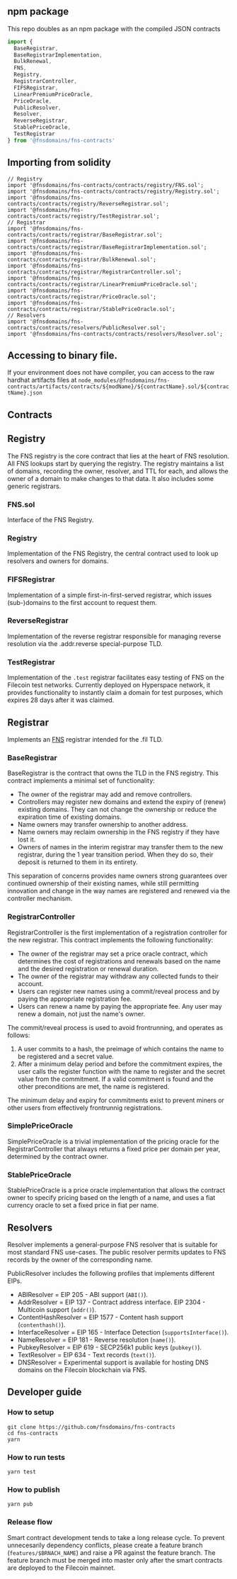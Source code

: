 ## npm package

This repo doubles as an npm package with the compiled JSON contracts

```js
import {
  BaseRegistrar,
  BaseRegistrarImplementation,
  BulkRenewal,
  FNS,
  Registry,
  RegistrarController,
  FIFSRegistrar,
  LinearPremiumPriceOracle,
  PriceOracle,
  PublicResolver,
  Resolver,
  ReverseRegistrar,
  StablePriceOracle,
  TestRegistrar
} from '@fnsdomains/fns-contracts'
```

## Importing from solidity

```
// Registry
import '@fnsdomains/fns-contracts/contracts/registry/FNS.sol';
import '@fnsdomains/fns-contracts/contracts/registry/Registry.sol';
import '@fnsdomains/fns-contracts/contracts/registry/ReverseRegistrar.sol';
import '@fnsdomains/fns-contracts/contracts/registry/TestRegistrar.sol';
// Registrar
import '@fnsdomains/fns-contracts/contracts/registrar/BaseRegistrar.sol';
import '@fnsdomains/fns-contracts/contracts/registrar/BaseRegistrarImplementation.sol';
import '@fnsdomains/fns-contracts/contracts/registrar/BulkRenewal.sol';
import '@fnsdomains/fns-contracts/contracts/registrar/RegistrarController.sol';
import '@fnsdomains/fns-contracts/contracts/registrar/LinearPremiumPriceOracle.sol';
import '@fnsdomains/fns-contracts/contracts/registrar/PriceOracle.sol';
import '@fnsdomains/fns-contracts/contracts/registrar/StablePriceOracle.sol';
// Resolvers
import '@fnsdomains/fns-contracts/contracts/resolvers/PublicResolver.sol';
import '@fnsdomains/fns-contracts/contracts/resolvers/Resolver.sol';
```

##  Accessing to binary file.

If your environment does not have compiler, you can access to the raw hardhat artifacts files at `node_modules/@fnsdomains/fns-contracts/artifacts/contracts/${modName}/${contractName}.sol/${contractName}.json`


## Contracts

## Registry

The FNS registry is the core contract that lies at the heart of FNS resolution. All FNS lookups start by querying the registry. The registry maintains a list of domains, recording the owner, resolver, and TTL for each, and allows the owner of a domain to make changes to that data. It also includes some generic registrars.

### FNS.sol

Interface of the FNS Registry.

### Registry

Implementation of the FNS Registry, the central contract used to look up resolvers and owners for domains.

### FIFSRegistrar

Implementation of a simple first-in-first-served registrar, which issues (sub-)domains to the first account to request them.

### ReverseRegistrar

Implementation of the reverse registrar responsible for managing reverse resolution via the .addr.reverse special-purpose TLD.


### TestRegistrar

Implementation of the `.test` registrar facilitates easy testing of FNS on the Filecoin test networks. Currently deployed on Hyperspace network, it provides functionality to instantly claim a domain for test purposes, which expires 28 days after it was claimed.

## Registrar

Implements an [FNS](https://fnsdomains.com/) registrar intended for the .fil TLD.

### BaseRegistrar

BaseRegistrar is the contract that owns the TLD in the FNS registry. This contract implements a minimal set of functionality:

 - The owner of the registrar may add and remove controllers.
 - Controllers may register new domains and extend the expiry of (renew) existing domains. They can not change the ownership or reduce the expiration time of existing domains.
 - Name owners may transfer ownership to another address.
 - Name owners may reclaim ownership in the FNS registry if they have lost it.
 - Owners of names in the interim registrar may transfer them to the new registrar, during the 1 year transition period. When they do so, their deposit is returned to them in its entirety.

This separation of concerns provides name owners strong guarantees over continued ownership of their existing names, while still permitting innovation and change in the way names are registered and renewed via the controller mechanism.

### RegistrarController

RegistrarController is the first implementation of a registration controller for the new registrar. This contract implements the following functionality:

 - The owner of the registrar may set a price oracle contract, which determines the cost of registrations and renewals based on the name and the desired registration or renewal duration.
 - The owner of the registrar may withdraw any collected funds to their account.
 - Users can register new names using a commit/reveal process and by paying the appropriate registration fee.
 - Users can renew a name by paying the appropriate fee. Any user may renew a domain, not just the name's owner.

The commit/reveal process is used to avoid frontrunning, and operates as follows:

 1. A user commits to a hash, the preimage of which contains the name to be registered and a secret value.
 2. After a minimum delay period and before the commitment expires, the user calls the register function with the name to register and the secret value from the commitment. If a valid commitment is found and the other preconditions are met, the name is registered.

The minimum delay and expiry for commitments exist to prevent miners or other users from effectively frontrunnig registrations.

### SimplePriceOracle

SimplePriceOracle is a trivial implementation of the pricing oracle for the RegistrarController that always returns a fixed price per domain per year, determined by the contract owner.

### StablePriceOracle

StablePriceOracle is a price oracle implementation that allows the contract owner to specify pricing based on the length of a name, and uses a fiat currency oracle to set a fixed price in fiat per name.

## Resolvers

Resolver implements a general-purpose FNS resolver that is suitable for most standard FNS use-cases. The public resolver permits updates to FNS records by the owner of the corresponding name.

PublicResolver includes the following profiles that implements different EIPs.

- ABIResolver = EIP 205 - ABI support (`ABI()`).
- AddrResolver = EIP 137 - Contract address interface. EIP 2304 - Multicoin support (`addr()`).
- ContentHashResolver = EIP 1577 - Content hash support (`contenthash()`).
- InterfaceResolver = EIP 165 - Interface Detection (`supportsInterface()`).
- NameResolver = EIP 181 - Reverse resolution (`name()`).
- PubkeyResolver = EIP 619 - SECP256k1 public keys (`pubkey()`).
- TextResolver = EIP 634 - Text records (`text()`).
- DNSResolver = Experimental support is available for hosting DNS domains on the Filecoin blockchain via FNS.

## Developer guide

### How to setup

```
git clone https://github.com/fnsdomains/fns-contracts
cd fns-contracts
yarn
```

### How to run tests

```
yarn test
```

### How to publish

```
yarn pub
```

### Release flow

Smart contract development tends to take a long release cycle. To prevent unnecesarily dependency conflicts, please create a feature branch (`features/$BRNACH_NAME`) and raise a PR against the feature branch. The feature branch must be merged into master only after the smart contracts are deployed to the Filecoin mainnet.

